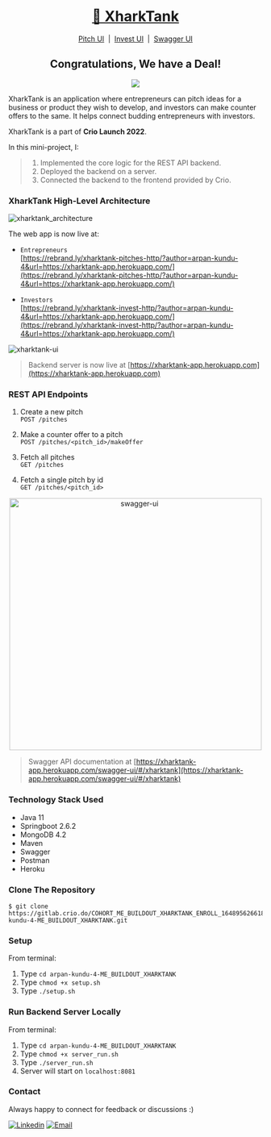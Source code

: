 <div align="center">
<h1 align="center">
 <a href = "https://rebrand.ly/xharktank-pitches-http/?author=arpan-kundu-4&url=https://xharktank-app.herokuapp.com/">🦈 XharkTank</a>
</h1>

<center><a href = "https://rebrand.ly/xharktank-pitches-http/?author=arpan-kundu-4&url=https://xharktank-app.herokuapp.com/">Pitch UI</a> &nbsp;|&nbsp; <a href = "https://rebrand.ly/xharktank-invest-http/?author=arpan-kundu-4&url=https://xharktank-app.herokuapp.com/">Invest UI</a> &nbsp;|&nbsp; <a href = "https://xharktank-app.herokuapp.com/swagger-ui/#/xharktank">Swagger UI</a></center>

<h2 align ="center">Congratulations, We have a Deal!</h2>

<p align="center">
   <a href="https://github.com/arpankundu4/XharkTank/blob/main/LICENSE">
      <img src="https://img.shields.io/badge/License-MIT-green.svg" />
   </a>
</p>
</div>

XharkTank is an application where entrepreneurs can pitch ideas for a business or product they wish to develop, and investors can make counter offers to the same. It helps connect budding entrepreneurs with investors.

XharkTank is a part of <b>Crio Launch 2022</b>.

In this mini-project, I:

>    1) Implemented the core logic for the REST API backend. 
>    2) Deployed the backend on a server.
>    3) Connected the backend to the frontend provided by Crio.


### XharkTank High-Level Architecture

![xharktank_architecture](https://user-images.githubusercontent.com/80940234/162623199-431368ac-76b8-45fb-acab-889e47dd38df.png)

The web app is now live at:

- `Entrepreneurs`
    <br>[https://rebrand.ly/xharktank-pitches-http/?author=arpan-kundu-4&url=https://xharktank-app.herokuapp.com/](https://rebrand.ly/xharktank-pitches-http/?author=arpan-kundu-4&url=https://xharktank-app.herokuapp.com/)
    
- `Investors`
    <br>[https://rebrand.ly/xharktank-invest-http/?author=arpan-kundu-4&url=https://xharktank-app.herokuapp.com/](https://rebrand.ly/xharktank-invest-http/?author=arpan-kundu-4&url=https://xharktank-app.herokuapp.com/)
    
![xharktank-ui](https://user-images.githubusercontent.com/80940234/162620264-3c1ed47c-0630-49bd-a407-5979da2c0be7.png)

> Backend server is now live at [https://xharktank-app.herokuapp.com](https://xharktank-app.herokuapp.com)

### REST API Endpoints

1. Create a new pitch
    <br>`POST /pitches`
    
2. Make a counter offer to a pitch 
    <br>`POST /pitches/<pitch_id>/makeOffer`
    
3. Fetch all pitches 
    <br>`GET /pitches`
    
4. Fetch a single pitch by id 
    <br>`GET /pitches/<pitch_id>`



<div align="center">
<img width="500" alt="swagger-ui" src="https://user-images.githubusercontent.com/80940234/163606490-d0e4e585-7ca4-4b82-9ba7-70b5df1fb99e.png">
</div>

> Swagger API documentation at [https://xharktank-app.herokuapp.com/swagger-ui/#/xharktank](https://xharktank-app.herokuapp.com/swagger-ui/#/xharktank)

### Technology Stack Used

- Java 11
- Springboot 2.6.2
- MongoDB 4.2
- Maven
- Swagger
- Postman
- Heroku

### Clone The Repository

```terminal
$ git clone https://gitlab.crio.do/COHORT_ME_BUILDOUT_XHARKTANK_ENROLL_1648956266180/arpan-kundu-4-ME_BUILDOUT_XHARKTANK.git
```

### Setup

From terminal:

1. Type `cd arpan-kundu-4-ME_BUILDOUT_XHARKTANK`
2. Type `chmod +x setup.sh`
3. Type `./setup.sh`

### Run Backend Server Locally

From terminal:

1. Type `cd arpan-kundu-4-ME_BUILDOUT_XHARKTANK`
2. Type `chmod +x server_run.sh`
3. Type `./server_run.sh`
4. Server will start on `localhost:8081`

### Contact

Always happy to connect for feedback or discussions :)

[![Linkedin](https://img.shields.io/badge/LinkedIn-0077B5?style=for-the-badge&logo=linkedin&logoColor=white)](https://www.linkedin.com/in/arpankundu4)
[![Email](https://img.shields.io/badge/Gmail-D14836?style=for-the-badge&logo=gmail&logoColor=white)](mailto:arpan.kundu.4@gmail.com)
